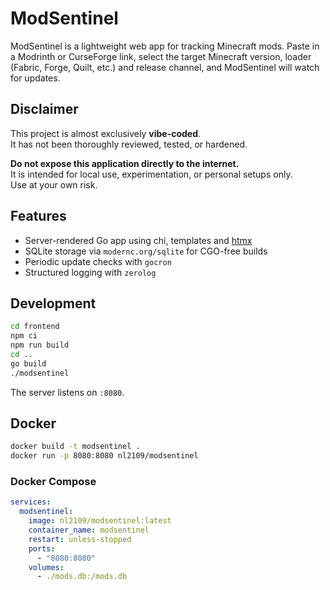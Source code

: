 # ModSentinel

ModSentinel is a lightweight web app for tracking Minecraft mods.
Paste in a Modrinth or CurseForge link, select the target Minecraft version,
loader (Fabric, Forge, Quilt, etc.) and release channel, and ModSentinel will
watch for updates.

## Disclaimer

This project is almost exclusively **vibe-coded**.  
It has not been thoroughly reviewed, tested, or hardened.  

**Do not expose this application directly to the internet.**  
It is intended for local use, experimentation, or personal setups only.  
Use at your own risk.

## Features

- Server-rendered Go app using chi, templates and [htmx](https://htmx.org)
- SQLite storage via `modernc.org/sqlite` for CGO-free builds
- Periodic update checks with `gocron`
- Structured logging with `zerolog`

## Development

```bash
cd frontend
npm ci
npm run build
cd ..
go build
./modsentinel
```

The server listens on `:8080`.

## Docker

```bash
docker build -t modsentinel .
docker run -p 8080:8080 nl2109/modsentinel
```

### Docker Compose

```yaml
services:
  modsentinel:
    image: nl2109/modsentinel:latest
    container_name: modsentinel
    restart: unless-stopped
    ports:
      - "8080:8080"
    volumes:
      - ./mods.db:/mods.db
```
